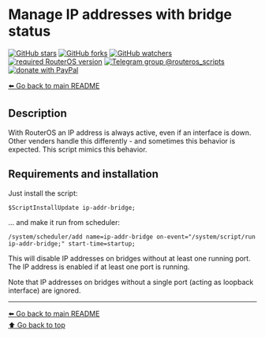 Manage IP addresses with bridge status
======================================

[![GitHub stars](https://img.shields.io/github/stars/eworm-de/routeros-scripts?logo=GitHub&style=flat&color=red)](https://github.com/eworm-de/routeros-scripts/stargazers)
[![GitHub forks](https://img.shields.io/github/forks/eworm-de/routeros-scripts?logo=GitHub&style=flat&color=green)](https://github.com/eworm-de/routeros-scripts/network)
[![GitHub watchers](https://img.shields.io/github/watchers/eworm-de/routeros-scripts?logo=GitHub&style=flat&color=blue)](https://github.com/eworm-de/routeros-scripts/watchers)
[![required RouterOS version](https://img.shields.io/badge/RouterOS-7.12-yellow?style=flat)](https://mikrotik.com/download/changelogs/)
[![Telegram group @routeros_scripts](https://img.shields.io/badge/Telegram-%40routeros__scripts-%2326A5E4?logo=telegram&style=flat)](https://t.me/routeros_scripts)
[![donate with PayPal](https://img.shields.io/badge/Like_it%3F-Donate!-orange?logo=githubsponsors&logoColor=orange&style=flat)](https://www.paypal.com/cgi-bin/webscr?cmd=_s-xclick&hosted_button_id=A4ZXBD6YS2W8J)

[⬅️ Go back to main README](../README.md)

Description
-----------

With RouterOS an IP address is always active, even if an interface is down.
Other venders handle this differently - and sometimes this behavior is
expected. This script mimics this behavior.

Requirements and installation
-----------------------------

Just install the script:

    $ScriptInstallUpdate ip-addr-bridge;

... and make it run from scheduler:

    /system/scheduler/add name=ip-addr-bridge on-event="/system/script/run ip-addr-bridge;" start-time=startup;

This will disable IP addresses on bridges without at least one running port.
The IP address is enabled if at least one port is running.

Note that IP addresses on bridges without a single port (acting as loopback
interface) are ignored.

---
[⬅️ Go back to main README](../README.md)  
[⬆️ Go back to top](#top)
